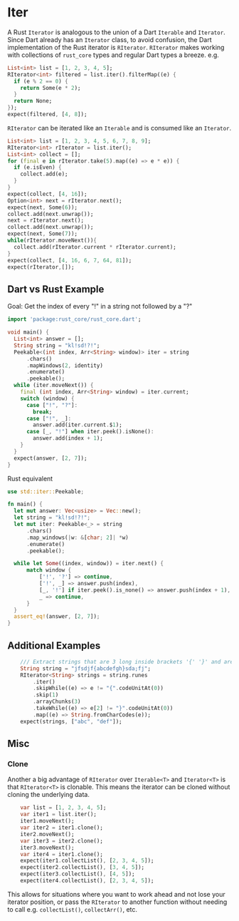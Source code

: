 # Iter

A Rust `Iterator` is analogous to the union of a Dart `Iterable` and `Iterator`. Since Dart already has an `Iterator` class, to avoid confusion,
the Dart implementation of the Rust iterator is `RIterator`. `RIterator`
makes working with collections of `rust_core` types and regular Dart types a breeze. e.g.

```dart
List<int> list = [1, 2, 3, 4, 5];
RIterator<int> filtered = list.iter().filterMap((e) {
  if (e % 2 == 0) {
    return Some(e * 2);
  }
  return None;
});
expect(filtered, [4, 8]);
```

`RIterator` can be iterated like an `Iterable` and is consumed like an `Iterator`.
```dart
List<int> list = [1, 2, 3, 4, 5, 6, 7, 8, 9];
RIterator<int> rIterator = list.iter();
List<int> collect = [];
for (final e in rIterator.take(5).map((e) => e * e)) {
  if (e.isEven) {
    collect.add(e);
  }
}
expect(collect, [4, 16]);
Option<int> next = rIterator.next();
expect(next, Some(6));
collect.add(next.unwrap());
next = rIterator.next();
collect.add(next.unwrap());
expect(next, Some(7));
while(rIterator.moveNext()){
  collect.add(rIterator.current * rIterator.current);
}
expect(collect, [4, 16, 6, 7, 64, 81]);
expect(rIterator,[]);
```

## Dart vs Rust Example
Goal: Get the index of every "!" in a string not followed by a "?"
```dart
import 'package:rust_core/rust_core.dart';

void main() {
  List<int> answer = [];
  String string = "kl!sd!?!";
  Peekable<(int index, Arr<String> window)> iter = string
      .chars()
      .mapWindows(2, identity)
      .enumerate()
      .peekable();
  while (iter.moveNext()) {
    final (int index, Arr<String> window) = iter.current;
    switch (window) {
      case ["!", "?"]:
        break;
      case ["!", _]:
        answer.add(iter.current.$1);
      case [_, "!"] when iter.peek().isNone():
        answer.add(index + 1);
    }
  }
  expect(answer, [2, 7]);
}
```
Rust equivalent
```rust
use std::iter::Peekable;

fn main() {
  let mut answer: Vec<usize> = Vec::new();
  let string = "kl!sd!?!";
  let mut iter: Peekable<_> = string
      .chars()
      .map_windows(|w: &[char; 2]| *w)
      .enumerate()
      .peekable();

  while let Some((index, window)) = iter.next() {
      match window {
          ['!', '?'] => continue,
          ['!', _] => answer.push(index),
          [_, '!'] if iter.peek().is_none() => answer.push(index + 1),
          _ => continue,
      }
  }
  assert_eq!(answer, [2, 7]);
}
```
## Additional Examples
```dart
    /// Extract strings that are 3 long inside brackets '{' '}' and are not apart of other strings
    String string = "jfsdjf{abcdefgh}sda;fj";
    RIterator<String> strings = string.runes
        .iter()
        .skipWhile((e) => e != "{".codeUnitAt(0))
        .skip(1)
        .arrayChunks(3)
        .takeWhile((e) => e[2] != "}".codeUnitAt(0))
        .map((e) => String.fromCharCodes(e));
    expect(strings, ["abc", "def"]);
```

## Misc
### Clone

Another a big advantage of `RIterator` over `Iterable<T>` and `Iterator<T>` is that `RIterator<T>` is clonable.
This means the iterator can be cloned without cloning the underlying data.
```dart
    var list = [1, 2, 3, 4, 5];
    var iter1 = list.iter();
    iter1.moveNext();
    var iter2 = iter1.clone();
    iter2.moveNext();
    var iter3 = iter2.clone();
    iter3.moveNext();
    var iter4 = iter1.clone();
    expect(iter1.collectList(), [2, 3, 4, 5]);
    expect(iter2.collectList(), [3, 4, 5]);
    expect(iter3.collectList(), [4, 5]);
    expect(iter4.collectList(), [2, 3, 4, 5]);
```
This allows for situations where you want to work ahead and not lose your iterator position, or pass the `RIterator` to another function without needing to call e.g. `collectList()`, `collectArr()`, etc.